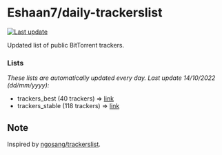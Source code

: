 
# Eshaan7/daily-trackerslist 

[![Last update](https://img.shields.io/badge/Last%20update-14/10/2022-blue.svg)](#)

Updated list of public BitTorrent trackers.

### Lists
*These lists are automatically updated every day. Last update 14/10/2022 (_dd/mm/yyyy_):*

* trackers_best (40 trackers) => [link](https://raw.githubusercontent.com/eshaan7/daily-trackerslist/master/trackers_best.txt)
* trackers_stable (118 trackers) => [link](https://raw.githubusercontent.com/eshaan7/daily-trackerslist/master/trackers_stable.txt)

## Note

Inspired by [ngosang/trackerslist](https://github.com/ngosang/trackerslist).

